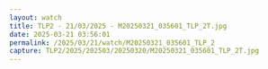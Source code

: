 ```yaml
---
layout: watch
title: TLP2 - 21/03/2025 - M20250321_035601_TLP_2T.jpg
date: 2025-03-21 03:56:01
permalink: /2025/03/21/watch/M20250321_035601_TLP_2
capture: TLP2/2025/202503/20250320/M20250321_035601_TLP_2T.jpg
---
```

